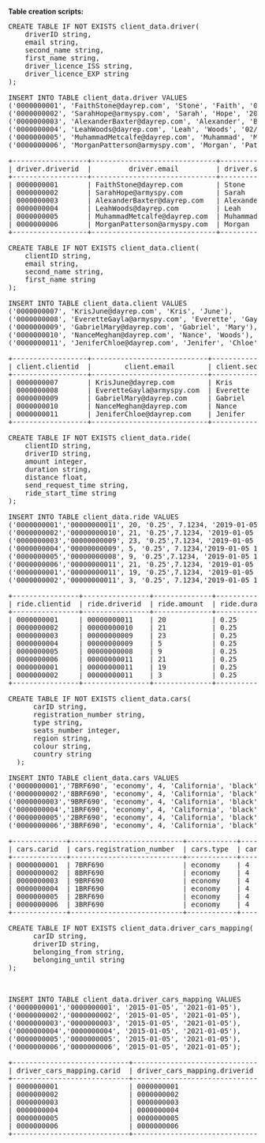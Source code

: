 <b>Table creation scripts:</b>
<pre>
CREATE TABLE IF NOT EXISTS client_data.driver(
    driverID string,
    email string,
    second_name string,
    first_name string,
    driver_licence_ISS string,
    driver_licence_EXP string
);

INSERT INTO TABLE client_data.driver VALUES
('0000000001', 'FaithStone@dayrep.com', 'Stone', 'Faith', '02/05/15', '02/05/20'),
('0000000002', 'SarahHope@armyspy.com', 'Sarah', 'Hope', '20/10/15', '20/10/20'),
('0000000003', 'AlexanderBaxter@dayrep.com', 'Alexander', 'Baxter ', '02/05/15', '02/05/20'),
('0000000004', 'LeahWoods@dayrep.com', 'Leah', 'Woods', '02/05/15', '02/05/20'),
('0000000005', 'MuhammadMetcalfe@dayrep.com', 'Muhammad', 'Metcalfe', '02/05/15', '02/05/20'),
('0000000006', 'MorganPatterson@armyspy.com', 'Morgan', 'Patterson', '02/05/15', '02/05/20');

+------------------+------------------------------+---------------------+--------------------+----------------------------+----------------------------+
| driver.driverid  |         driver.email         | driver.second_name  | driver.first_name  | driver.driver_licence_iss  | driver.driver_licence_exp  |
+------------------+------------------------------+---------------------+--------------------+----------------------------+----------------------------+
| 0000000001       | FaithStone@dayrep.com        | Stone               | Faith              | 02/05/15                   | 02/05/20                   |
| 0000000002       | SarahHope@armyspy.com        | Sarah               | Hope               | 20/10/15                   | 20/10/20                   |
| 0000000003       | AlexanderBaxter@dayrep.com   | Alexander           | Baxter             | 02/05/15                   | 02/05/20                   |
| 0000000004       | LeahWoods@dayrep.com         | Leah                | Woods              | 02/05/15                   | 02/05/20                   |
| 0000000005       | MuhammadMetcalfe@dayrep.com  | Muhammad            | Metcalfe           | 02/05/15                   | 02/05/20                   |
| 0000000006       | MorganPatterson@armyspy.com  | Morgan              | Patterson          | 02/05/15                   | 02/05/20                   |
+------------------+------------------------------+---------------------+--------------------+----------------------------+----------------------------+

CREATE TABLE IF NOT EXISTS client_data.client(
    clientID string,
    email string,
    second_name string,
    first_name string
);

INSERT INTO TABLE client_data.client VALUES
('0000000007', 'KrisJune@dayrep.com', 'Kris', 'June'),
('0000000008', 'EveretteGayla@armyspy.com', 'Everette', 'Gayla'),
('0000000009', 'GabrielMary@dayrep.com', 'Gabriel', 'Mary'),
('0000000010', 'NanceMeghan@dayrep.com', 'Nance', 'Woods'),
('0000000011', 'JeniferChloe@dayrep.com', 'Jenifer', 'Chloe');

+------------------+----------------------------+---------------------+--------------------+
| client.clientid  |        client.email        | client.second_name  | client.first_name  |
+------------------+----------------------------+---------------------+--------------------+
| 0000000007       | KrisJune@dayrep.com        | Kris                | June               |
| 0000000008       | EveretteGayla@armyspy.com  | Everette            | Gayla              |
| 0000000009       | GabrielMary@dayrep.com     | Gabriel             | Mary               |
| 0000000010       | NanceMeghan@dayrep.com     | Nance               | Woods              |
| 0000000011       | JeniferChloe@dayrep.com    | Jenifer             | Chloe              |
+------------------+----------------------------+---------------------+--------------------+

CREATE TABLE IF NOT EXISTS client_data.ride(
    clientID string,
    driverID string,
    amount integer,
    duration string,
    distance float,
    send_request_time string,
    ride_start_time string
);

INSERT INTO TABLE client_data.ride VALUES
('0000000001','00000000011', 20, '0.25', 7.1234, '2019-01-05 13:31:15', '2019-01-05 13:35:15'),
('0000000002','00000000010', 21, '0.25',7.1234, '2019-01-05 13:31:15', '2019-01-05 13:35:15'),
('0000000003','00000000009', 23, '0.25',7.1234, '2019-01-05 13:31:15', '2019-01-05 13:35:15'),
('0000000004','00000000009', 5, '0.25', 7.1234,'2019-01-05 13:31:15', '2019-01-05 13:35:15'),
('0000000005','00000000008', 9, '0.25',7.1234, '2019-01-05 13:31:15', '2019-01-05 13:35:15'),
('0000000006','00000000011', 21, '0.25',7.1234, '2019-01-05 13:31:15', '2019-01-05 13:35:15'),
('0000000001','00000000011', 19, '0.25',7.1234, '2019-01-05 13:31:15', '2019-01-05 13:35:15'),
('0000000002','00000000011', 3, '0.25', 7.1234,'2019-01-05 13:31:15', '2019-01-05 13:35:15');

+----------------+----------------+--------------+----------------+----------------+-------------------------+-----------------------+
| ride.clientid  | ride.driverid  | ride.amount  | ride.duration  | ride.distance  | ride.send_request_time  | ride.ride_start_time  |
+----------------+----------------+--------------+----------------+----------------+-------------------------+-----------------------+
| 0000000001     | 00000000011    | 20           | 0.25           | 7.1234         | 2019-01-05 13:31:15     | 2019-01-05 13:35:15   |
| 0000000002     | 00000000010    | 21           | 0.25           | 7.1234         | 2019-01-05 13:31:15     | 2019-01-05 13:35:15   |
| 0000000003     | 00000000009    | 23           | 0.25           | 7.1234         | 2019-01-05 13:31:15     | 2019-01-05 13:35:15   |
| 0000000004     | 00000000009    | 5            | 0.25           | 7.1234         | 2019-01-05 13:31:15     | 2019-01-05 13:35:15   |
| 0000000005     | 00000000008    | 9            | 0.25           | 7.1234         | 2019-01-05 13:31:15     | 2019-01-05 13:35:15   |
| 0000000006     | 00000000011    | 21           | 0.25           | 7.1234         | 2019-01-05 13:31:15     | 2019-01-05 13:35:15   |
| 0000000001     | 00000000011    | 19           | 0.25           | 7.1234         | 2019-01-05 13:31:15     | 2019-01-05 13:35:15   |
| 0000000002     | 00000000011    | 3            | 0.25           | 7.1234         | 2019-01-05 13:31:15     | 2019-01-05 13:35:15   |
+----------------+----------------+--------------+----------------+----------------+-------------------------+-----------------------+

CREATE TABLE IF NOT EXISTS client_data.cars(
      carID string,
      registration_number string,
      type string,
      seats_number integer,
      region string,
      colour string,
      country string
  );

INSERT INTO TABLE client_data.cars VALUES
('0000000001','7BRF690', 'economy', 4, 'California', 'black', 'USA'),
('0000000002','8BRF690', 'economy', 4, 'California', 'black', 'USA'),
('0000000003','9BRF690', 'economy', 4, 'California', 'black', 'USA'),
('0000000004','1BRF690', 'economy', 4, 'California', 'black', 'USA'),
('0000000005','2BRF690', 'economy', 4, 'California', 'black', 'USA'),
('0000000006','3BRF690', 'economy', 4, 'California', 'black', 'USA');

+-------------+---------------------------+------------+--------------------+--------------+--------------+---------------+
| cars.carid  | cars.registration_number  | cars.type  | cars.seats_number  | cars.region  | cars.colour  | cars.country  |
+-------------+---------------------------+------------+--------------------+--------------+--------------+---------------+
| 0000000001  | 7BRF690                   | economy    | 4                  | California   | black        | USA           |
| 0000000002  | 8BRF690                   | economy    | 4                  | California   | black        | USA           |
| 0000000003  | 9BRF690                   | economy    | 4                  | California   | black        | USA           |
| 0000000004  | 1BRF690                   | economy    | 4                  | California   | black        | USA           |
| 0000000005  | 2BRF690                   | economy    | 4                  | California   | black        | USA           |
| 0000000006  | 3BRF690                   | economy    | 4                  | California   | black        | USA           |
+-------------+---------------------------+------------+--------------------+--------------+--------------+---------------+

CREATE TABLE IF NOT EXISTS client_data.driver_cars_mapping(
      carID string,
      driverID string,
      belonging_from string,
      belonging_until string
);



INSERT INTO TABLE client_data.driver_cars_mapping VALUES
('0000000001','0000000001', '2015-01-05', '2021-01-05'),
('0000000002','0000000002', '2015-01-05', '2021-01-05'),
('0000000003','0000000003', '2015-01-05', '2021-01-05'),
('0000000004','0000000004', '2015-01-05', '2021-01-05'),
('0000000005','0000000005', '2015-01-05', '2021-01-05'),
('0000000006','0000000006', '2015-01-05', '2021-01-05');

+----------------------------+-------------------------------+-------------------------------------+--------------------------------------+
| driver_cars_mapping.carid  | driver_cars_mapping.driverid  | driver_cars_mapping.belonging_from  | driver_cars_mapping.belonging_until  |
+----------------------------+-------------------------------+-------------------------------------+--------------------------------------+
| 0000000001                 | 0000000001                    | 2015-01-05                          | 2021-01-05                           |
| 0000000002                 | 0000000002                    | 2015-01-05                          | 2021-01-05                           |
| 0000000003                 | 0000000003                    | 2015-01-05                          | 2021-01-05                           |
| 0000000004                 | 0000000004                    | 2015-01-05                          | 2021-01-05                           |
| 0000000005                 | 0000000005                    | 2015-01-05                          | 2021-01-05                           |
| 0000000006                 | 0000000006                    | 2015-01-05                          | 2021-01-05                           |
+----------------------------+-------------------------------+-------------------------------------+--------------------------------------+

</pre>